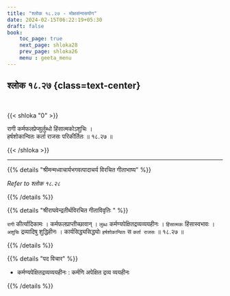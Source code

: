 ```yaml
---
title: "श्लोक १८.२७ - मोक्षसंन्यसयोग"
date: 2024-02-15T06:22:19+05:30
draft: false
book:
    toc_page: true
    next_page: shloka28
    prev_page: shloka26
    menu : geeta_menu
---
```




## श्लोक १८.२७ {class=text-center}

<br/>

{{< shloka  "0"  >}}

रागी कर्मफलप्रेप्सुर्लुब्धो हिंसात्मकोऽशुचिः ।  
हर्षशोकान्वितः कर्ता राजसः परिकीर्तितः ॥ १८.२७ ॥

{{< /shloka >}}

---


{{% details "श्रीमन्मध्वाचार्यभगवत्पादाचर्य विरचित  गीताभाष्य" %}}

*Refer to श्लोक १८.२८*

{{% /details %}}


{{% details "श्रीराघवेन्द्रतीर्थविरचित गीताविवृतिः " %}}

`रागी` कीर्त्यादिकामः । कर्मफलप्राप्तीच्छावान्‌ । `लुब्धः`
कर्मण्यपेक्षितद्रव्यव्ययहीनः । `हिंसात्मकः` हिंसास्वभावः । `अशुचिः` 
द्रव्यादिषु  शुद्धिहीनः । कार्यसिद्ध्यसिद्ध्योः `हर्षशोकान्वितः` स 
`कर्ता राजसः` ॥ १८.२७ ॥

{{% /details %}}


{{% details "पद विचार" %}}

- कर्मण्यपेक्षितद्रव्यव्ययहीनः : कर्मणि अपेक्षित द्रव्य व्ययहीनः 

{{% /details %}}
